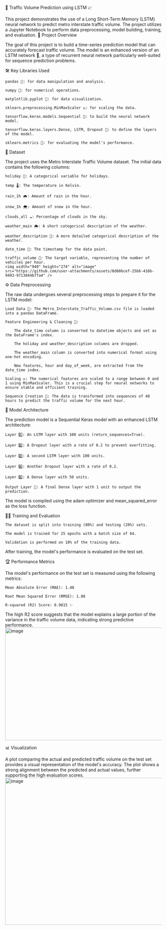 🚗 Traffic Volume Prediction using LSTM 📈

This project demonstrates the use of a Long Short-Term Memory (LSTM) neural network to predict metro interstate traffic volume. The project utilizes a Jupyter Notebook to perform data preprocessing, model building, training, and evaluation.
📝 Project Overview

The goal of this project is to build a time-series prediction model that can accurately forecast traffic volume. The model is an enhanced version of an LSTM network 🧠, a type of recurrent neural network particularly well-suited for sequence prediction problems.

🛠️ Key Libraries Used

    pandas 🐼: for data manipulation and analysis.

    numpy 🔢: for numerical operations.

    matplotlib.pyplot 🎨: for data visualization.

    sklearn.preprocessing.MinMaxScaler ⚖️: for scaling the data.

    tensorflow.keras.models.Sequential 🔗: to build the neural network model.

    tensorflow.keras.layers.Dense, LSTM, Dropout 🧱: to define the layers of the model.

    sklearn.metrics 📏: for evaluating the model's performance.

💾 Dataset

The project uses the Metro Interstate Traffic Volume dataset. The initial data contains the following columns:

    holiday 🎉: A categorical variable for holidays.

    temp 🌡️: The temperature in Kelvin.

    rain_1h 🌧️: Amount of rain in the hour.

    snow_1h 🌨️: Amount of snow in the hour.

    clouds_all ☁️: Percentage of clouds in the sky.

    weather_main 🌦️: A short categorical description of the weather.

    weather_description 📝: A more detailed categorical description of the weather.

    date_time 📅: The timestamp for the data point.

    traffic_volume 🚙: The target variable, representing the number of vehicles per hour.
    <img width="940" height="274" alt="image" src="https://github.com/user-attachments/assets/0d686cef-25b6-416b-9493-9713844b7fa4" />


⚙️ Data Preprocessing

The raw data undergoes several preprocessing steps to prepare it for the LSTM model:

    Load Data 📂: The Metro_Interstate_Traffic_Volume.csv file is loaded into a pandas DataFrame.

    Feature Engineering & Cleaning 🔧:

        The date_time column is converted to datetime objects and set as the DataFrame's index.

        The holiday and weather_description columns are dropped.

        The weather_main column is converted into numerical format using one-hot encoding.

        New features, hour and day_of_week, are extracted from the date_time index.

    Scaling ⚖️: The numerical features are scaled to a range between 0 and 1 using MinMaxScaler. This is a crucial step for neural networks to ensure stable and efficient training.

    Sequence Creation 🔄: The data is transformed into sequences of 48 hours to predict the traffic volume for the next hour.

🤖 Model Architecture

The prediction model is a Sequential Keras model with an enhanced LSTM architecture:

    Layer 1️⃣: An LSTM layer with 100 units (return_sequences=True).

    Layer 2️⃣: A Dropout layer with a rate of 0.2 to prevent overfitting.

    Layer 3️⃣: A second LSTM layer with 100 units.

    Layer 4️⃣: Another Dropout layer with a rate of 0.2.

    Layer 5️⃣: A Dense layer with 50 units.

    Output Layer 🎯: A final Dense layer with 1 unit to output the prediction.

The model is compiled using the adam optimizer and mean_squared_error as the loss function.

🏋️‍♂️ Training and Evaluation

    The dataset is split into training (80%) and testing (20%) sets.

    The model is trained for 25 epochs with a batch size of 64.

    Validation is performed on 10% of the training data.

After training, the model's performance is evaluated on the test set.

🏆 Performance Metrics

The model's performance on the test set is measured using the following metrics:

    Mean Absolute Error (MAE): 1.48

    Root Mean Squared Error (RMSE): 1.88

    R-squared (R2) Score: 0.9815 ✨

The high R2 score suggests that the model explains a large portion of the variance in the traffic volume data, indicating strong predictive performance.
<img width="940" height="361" alt="image" src="https://github.com/user-attachments/assets/3f10f682-88fb-42f8-999d-d6fc0192b702" />

📊 Visualization

A plot comparing the actual and predicted traffic volume on the test set provides a visual representation of the model's accuracy. The plot shows a strong alignment between the predicted and actual values, further supporting the high evaluation scores.
<img width="940" height="471" alt="image" src="https://github.com/user-attachments/assets/708c2cee-85a4-4c66-a4fc-7defeaeb994b" />
